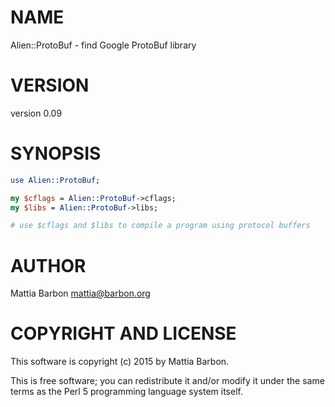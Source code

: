 # NAME

Alien::ProtoBuf - find Google ProtoBuf library

# VERSION

version 0.09

# SYNOPSIS

```perl
use Alien::ProtoBuf;

my $cflags = Alien::ProtoBuf->cflags;
my $libs = Alien::ProtoBuf->libs;

# use $cflags and $libs to compile a program using protocol buffers
```

# AUTHOR

Mattia Barbon <mattia@barbon.org>

# COPYRIGHT AND LICENSE

This software is copyright (c) 2015 by Mattia Barbon.

This is free software; you can redistribute it and/or modify it under
the same terms as the Perl 5 programming language system itself.
